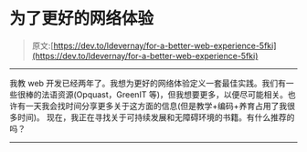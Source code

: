 # 为了更好的网络体验

> 原文:[https://dev.to/ldevernay/for-a-better-web-experience-5fki](https://dev.to/ldevernay/for-a-better-web-experience-5fki)

* * *

我教 web 开发已经两年了。我想为更好的网络体验定义一套最佳实践。我们有一些很棒的法语资源(Opquast，GreenIT 等)，但我想要更多，以便尽可能相关。也许有一天我会找时间分享更多关于这方面的信息(但是教学+编码+养育占用了我很多时间)。
现在，我正在寻找关于可持续发展和无障碍环境的书籍。有什么推荐的吗？

* * *